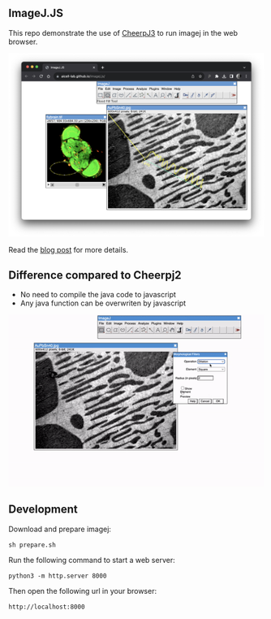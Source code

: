 ## ImageJ.JS

This repo demonstrate the use of [CheerpJ3](https://labs.leaningtech.com/cheerpj3) to run imagej in the web browser.

![ImageJ.JS Screenshot](static/imagej.js-screenshot.png)

Read the [blog post](https://aicell.io/post/improving-imagej.js/) for more details.

## Difference compared to Cheerpj2
 * No need to compile the java code to javascript
 * Any java function can be overwriten by javascript

![Running MorphoLibJ in the browser](static/morpholibj-filters.gif)

## Development

Download and prepare imagej:
```
sh prepare.sh
```

Run the following command to start a web server:
```
python3 -m http.server 8000
```

Then open the following url in your browser:
```
http://localhost:8000
```
